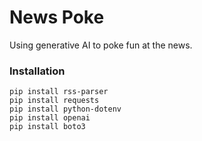 # News Poke
Using generative AI to poke fun at the news.

### Installation
```commandline
pip install rss-parser
pip install requests
pip install python-dotenv
pip install openai
pip install boto3
```
